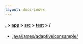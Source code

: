 ```yaml
---
layout: docs-index
---
```

#### [.](./../../../index) > [app](./../../index) > [src](./../index) > [test](./index) > **/**

- [java/james/adaptiveiconsample/](java/james/adaptiveiconsample/)
